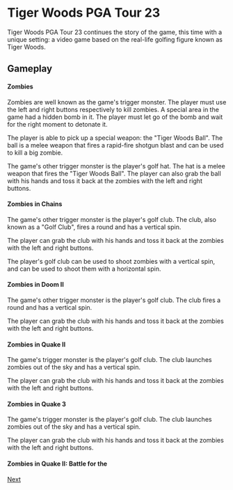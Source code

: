 # Tiger Woods PGA Tour 23

Tiger Woods PGA Tour 23 continues the story of the game, this time with a unique setting: a video game based on the real-life golfing figure known as Tiger Woods.

## Gameplay

#### Zombies

Zombies are well known as the game's trigger monster. The player must use the left and right buttons respectively to kill zombies. A special area in the game had a hidden bomb in it. The player must let go of the bomb and wait for the right moment to detonate it.

The player is able to pick up a special weapon: the "Tiger Woods Ball". The ball is a melee weapon that fires a rapid-fire shotgun blast and can be used to kill a big zombie.

The game's other trigger monster is the player's golf hat. The hat is a melee weapon that fires the "Tiger Woods Ball". The player can also grab the ball with his hands and toss it back at the zombies with the left and right buttons.

#### Zombies in Chains

The game's other trigger monster is the player's golf club. The club, also known as a "Golf Club", fires a round and has a vertical spin.

The player can grab the club with his hands and toss it back at the zombies with the left and right buttons.

The player's golf club can be used to shoot zombies with a vertical spin, and can be used to shoot them with a horizontal spin.

#### Zombies in Doom II

The game's other trigger monster is the player's golf club. The club fires a round and has a vertical spin.

The player can grab the club with his hands and toss it back at the zombies with the left and right buttons.

#### Zombies in Quake II

The game's trigger monster is the player's golf club. The club launches zombies out of the sky and has a vertical spin.

The player can grab the club with his hands and toss it back at the zombies with the left and right buttons.

#### Zombies in Quake 3

The game's trigger monster is the player's golf club. The club launches zombies out of the sky and has a vertical spin.

The player can grab the club with his hands and toss it back at the zombies with the left and right buttons.

#### Zombies in Quake II: Battle for the

[Next](145.md)